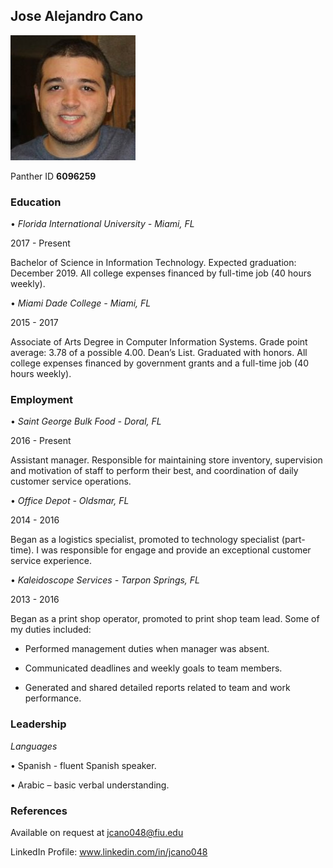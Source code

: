 ## Jose Alejandro Cano

![Profile Picture](https://raw.githubusercontent.com/jcano048/Jose-Cano/master/Profile%20Picture.jpg)

Panther ID **6096259**

### Education

• _Florida International University - Miami, FL_

2017 - Present

Bachelor of Science in Information Technology. Expected graduation: December 2019. All college expenses financed by full-time job (40 hours weekly).

• _Miami Dade College - Miami, FL_

2015 - 2017

Associate of Arts Degree in Computer Information Systems. Grade point average: 3.78 of a possible 4.00. Dean’s List. Graduated with honors. All college expenses financed by government grants and a full-time job (40 hours weekly).

### Employment

• _Saint George Bulk Food - Doral, FL_

2016 - Present

Assistant manager. Responsible for maintaining store inventory, supervision and motivation of staff to perform their best, and coordination of daily customer service operations.

• _Office Depot - Oldsmar, FL_

2014 - 2016

Began as a logistics specialist, promoted to technology specialist (part-time). I was responsible for engage and provide an exceptional customer service experience.

• _Kaleidoscope Services - Tarpon Springs, FL_

2013 - 2016

Began as a print shop operator, promoted to print shop team lead. Some of my duties included:

- Performed management duties when manager was absent.

- Communicated deadlines and weekly goals to team members.

- Generated and shared detailed reports related to team and work performance.

### Leadership

_Languages_

• Spanish - fluent Spanish speaker.

• Arabic – basic verbal understanding.

### References

Available on request at jcano048@fiu.edu

LinkedIn Profile: www.linkedin.com/in/jcano048
